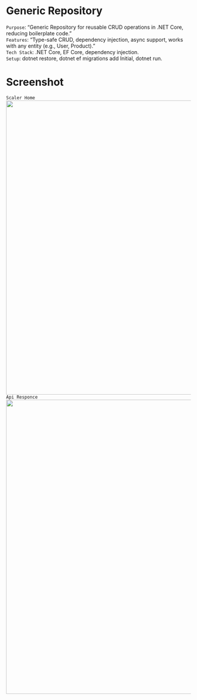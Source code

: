 # Generic Repository

`Purpose`: “Generic Repository for reusable CRUD operations in .NET Core, reducing boilerplate code.”</br>
`Features`: “Type-safe CRUD, dependency injection, async support, works with any entity (e.g., User, Product).”</br>
`Tech Stack`: .NET Core, EF Core, dependency injection.</br>
`Setup`: dotnet restore, dotnet ef migrations add Initial, dotnet run.  </br>

# Screenshot
`Scaler Home` </br>
<img src="https://github.com/iamnomandra/generic-repository/blob/main/Screenshot%202025-05-11%20213141.png" width="800"> </br>
`Api Responce` </br>
<img src="https://github.com/iamnomandra/generic-repository/blob/main/Screenshot%202025-05-11%20220135.png" width="800"> 
